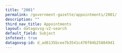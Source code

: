 ```yaml
---
title: "2001"
permalink: /government-gazette/appointments/2001/
description: ""
third_nav_title: Appointments
layout: datagovsg-v2-search
default_field: Subject
infotext: true
datagovsg-id: d_ad6135bcee7b3541c470f04b258849d1
---
```


